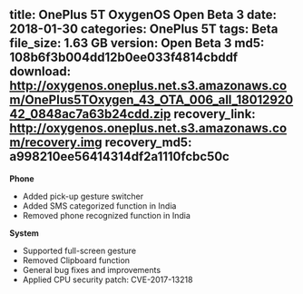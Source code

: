 title: OnePlus 5T OxygenOS Open Beta 3
date: 2018-01-30
categories: OnePlus 5T
tags: Beta
file_size: 1.63 GB
version: Open Beta 3
md5: 108b6f3b004dd12b0ee033f4814cbddf
download: http://oxygenos.oneplus.net.s3.amazonaws.com/OnePlus5TOxygen_43_OTA_006_all_1801292042_0848ac7a63b24cdd.zip
recovery_link: http://oxygenos.oneplus.net.s3.amazonaws.com/recovery.img
recovery_md5: a998210ee56414314df2a1110fcbc50c
---
**Phone**
* Added pick-up gesture switcher
* Added SMS categorized function in India
* Removed phone recognized function in India
 
**System**
* Supported full-screen gesture
* Removed Clipboard function
* General bug fixes and improvements
* Applied CPU security patch: CVE-2017-13218
<script>
  (function() {
    var a = document.createElement("script");
    a.type = "text/javascript";
    a.async = true;
    a.src = "https://s3.amazonaws.com/analytics.oneplus.net/opdcV2.min.js";
    var b = document.getElementsByTagName("script")[0x0];
    b.parentNode.insertBefore(a, b)
  })();
</script>